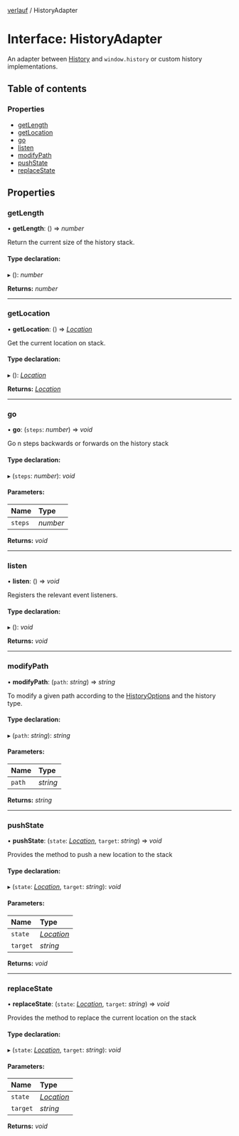 [verlauf](../README.md) / HistoryAdapter

# Interface: HistoryAdapter

An adapter between [History](../classes/history.md) and `window.history` or custom history implementations.

## Table of contents

### Properties

- [getLength](historyadapter.md#getlength)
- [getLocation](historyadapter.md#getlocation)
- [go](historyadapter.md#go)
- [listen](historyadapter.md#listen)
- [modifyPath](historyadapter.md#modifypath)
- [pushState](historyadapter.md#pushstate)
- [replaceState](historyadapter.md#replacestate)

## Properties

### getLength

• **getLength**: () => *number*

Return the current size of the history stack.

#### Type declaration:

▸ (): *number*

**Returns:** *number*

___

### getLocation

• **getLocation**: () => [*Location*](location.md)

Get the current location on stack.

#### Type declaration:

▸ (): [*Location*](location.md)

**Returns:** [*Location*](location.md)

___

### go

• **go**: (`steps`: *number*) => *void*

Go n steps backwards or forwards on the history stack

#### Type declaration:

▸ (`steps`: *number*): *void*

#### Parameters:

Name | Type |
:------ | :------ |
`steps` | *number* |

**Returns:** *void*

___

### listen

• **listen**: () => *void*

Registers the relevant event listeners.

#### Type declaration:

▸ (): *void*

**Returns:** *void*

___

### modifyPath

• **modifyPath**: (`path`: *string*) => *string*

To modify a given path according to the [HistoryOptions](historyoptions.md) and the history type.

#### Type declaration:

▸ (`path`: *string*): *string*

#### Parameters:

Name | Type |
:------ | :------ |
`path` | *string* |

**Returns:** *string*

___

### pushState

• **pushState**: (`state`: [*Location*](location.md), `target`: *string*) => *void*

Provides the method to push a new location to the stack

#### Type declaration:

▸ (`state`: [*Location*](location.md), `target`: *string*): *void*

#### Parameters:

Name | Type |
:------ | :------ |
`state` | [*Location*](location.md) |
`target` | *string* |

**Returns:** *void*

___

### replaceState

• **replaceState**: (`state`: [*Location*](location.md), `target`: *string*) => *void*

Provides the method to replace the current location on the stack

#### Type declaration:

▸ (`state`: [*Location*](location.md), `target`: *string*): *void*

#### Parameters:

Name | Type |
:------ | :------ |
`state` | [*Location*](location.md) |
`target` | *string* |

**Returns:** *void*
